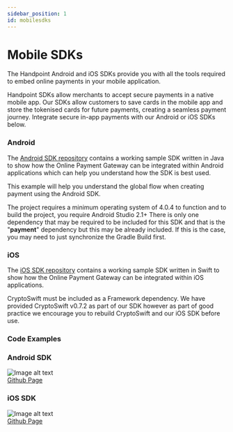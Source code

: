 ```yaml
---
sidebar_position: 1
id: mobilesdks
---
```


# Mobile SDKs

The Handpoint Android and iOS SDKs provide you with all the tools required to embed online payments in your mobile application.

Handpoint SDKs allow merchants to accept secure payments in a native mobile app. Our SDKs allow customers to save cards in the mobile app and store the tokenised cards for future payments, creating a seamless payment journey. Integrate secure in-app payments with our Android or iOS SDKs below.


### Android
The [Android SDK repository](https://github.com/handpoint/online-payments-SDK-Android) contains a working sample SDK written in Java to show how the Online Payment Gateway can be integrated within Android applications which can help you understand how the SDK is best used. 

This example will help you understand the global flow when creating payment using the Android SDK.

The project requires a minimum operating system of 4.0.4 to function and to build the project, you require Android Studio 2.1+ 
There is only one dependency that may be required to be included for this SDK and that is the "**payment**" dependency but this may be already included. If this is the case, you may need to just synchronize the Gradle Build first.


### iOS
The [iOS SDK repository](https://github.com/handpoint/online-payments-SDK-iOS) contains a working sample SDK written in Swift to show how the Online Payment Gateway can be integrated within iOS applications. 

CryptoSwift must be included as a Framework dependency. We have provided CryptoSwift v0.7.2 as part of our SDK however as part of good practice we encourage you to rebuild CryptoSwift and our iOS SDK before use.



### Code Examples
<div  style={{
        textAlign: 'center'
      }}>
<div class="container">
<div class="row">
    <div class="col col--6">
        <div class="card-demo">
     <div class="card shadow--md"  style={{ height: '180px' }}>
     <div class="card__header">
      <h3>Android SDK</h3>
     </div>
     <div class="card__body">
      <img style={{ height: '50px'}}
        src="https://upload.wikimedia.org/wikipedia/commons/thumb/d/d7/Android_robot.svg/1022px-Android_robot.svg.png?20180121030125"
        alt="Image alt text"
        title="Android SDK" />
     </div>
     <div class="card__footer">
      <a href="https://github.com/handpoint/online-payments-SDK-Android">Github Page</a>
     </div>
     </div>
     </div>
    </div>
    <div class="col col--6">
        <div class="card-demo" >
     <div class="card shadow--md" style={{ height: '180px' }}>
     <div class="card__header">
      <h3>iOS SDK</h3>
     </div>
     <div class="card__body">
      <img style={{ height: '50px'}}
        src="http://assets.stickpng.com/images/580b57fcd9996e24bc43c516.png"
        alt="Image alt text"
        title="iOS SDK" />
     </div>
     <div class="card__footer">
      <a href="https://github.com/handpoint/online-payments-SDK-iOS">Github Page</a>
     </div>
     </div>
     </div>
    </div>
    
  </div>
  
</div>
</div>

